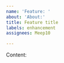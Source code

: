 ```yaml
---
name: 'Feature: '
about: 'About:'
title: Feature title
labels: enhancement
assignees: Meep10

---
```


Content:
